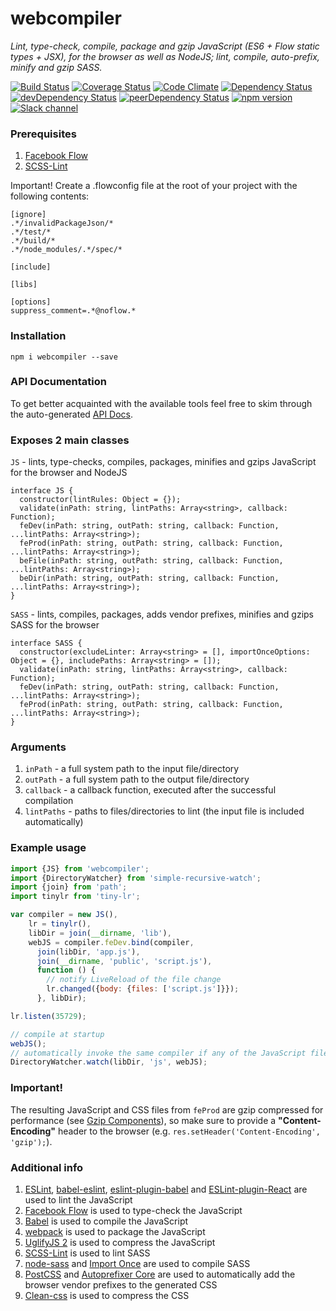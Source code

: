 # webcompiler
*Lint, type-check, compile, package and gzip JavaScript (ES6 + Flow static types + JSX), for the browser as well as
NodeJS; lint, compile, auto-prefix, minify and gzip SASS.*

[![Build Status](https://travis-ci.org/thealjey/webcompiler.svg?branch=master)](https://travis-ci.org/thealjey/webcompiler)
[![Coverage Status](https://coveralls.io/repos/thealjey/webcompiler/badge.svg?branch=master&service=github)](https://coveralls.io/github/thealjey/webcompiler?branch=master)
[![Code Climate](https://codeclimate.com/github/thealjey/webcompiler/badges/gpa.svg)](https://codeclimate.com/github/thealjey/webcompiler)
[![Dependency Status](https://david-dm.org/thealjey/webcompiler.svg)](https://david-dm.org/thealjey/webcompiler)
[![devDependency Status](https://david-dm.org/thealjey/webcompiler/dev-status.svg)](https://david-dm.org/thealjey/webcompiler#info=devDependencies)
[![peerDependency Status](https://david-dm.org/thealjey/webcompiler/peer-status.svg)](https://david-dm.org/thealjey/webcompiler#info=peerDependencies)
[![npm version](https://badge.fury.io/js/webcompiler.svg)](http://badge.fury.io/js/webcompiler)
[![Slack channel](https://img.shields.io/badge/slack-webcompiler-blue.svg)](https://webcompiler.slack.com/messages/general)

### Prerequisites

1. [Facebook Flow](http://flowtype.org/)
2. [SCSS-Lint](https://github.com/brigade/scss-lint)

Important! Create a .flowconfig file at the root of your project with the following contents:

```
[ignore]
.*/invalidPackageJson/*
.*/test/*
.*/build/*
.*/node_modules/.*/spec/*

[include]

[libs]

[options]
suppress_comment=.*@noflow.*
```

### Installation

```
npm i webcompiler --save
```

### API Documentation

To get better acquainted with the available tools feel free to skim through the auto-generated
[API Docs](https://rawgit.com/thealjey/webcompiler/master/docs/index.html).

### Exposes 2 main classes

`JS` - lints, type-checks, compiles, packages, minifies and gzips JavaScript for the browser and NodeJS

```
interface JS {
  constructor(lintRules: Object = {});
  validate(inPath: string, lintPaths: Array<string>, callback: Function);
  feDev(inPath: string, outPath: string, callback: Function, ...lintPaths: Array<string>);
  feProd(inPath: string, outPath: string, callback: Function, ...lintPaths: Array<string>);
  beFile(inPath: string, outPath: string, callback: Function, ...lintPaths: Array<string>);
  beDir(inPath: string, outPath: string, callback: Function, ...lintPaths: Array<string>);
}
```
`SASS` - lints, compiles, packages, adds vendor prefixes, minifies and gzips SASS for the browser

```
interface SASS {
  constructor(excludeLinter: Array<string> = [], importOnceOptions: Object = {}, includePaths: Array<string> = []);
  validate(inPath: string, lintPaths: Array<string>, callback: Function);
  feDev(inPath: string, outPath: string, callback: Function, ...lintPaths: Array<string>);
  feProd(inPath: string, outPath: string, callback: Function, ...lintPaths: Array<string>);
}
```

### Arguments

1. `inPath` - a full system path to the input file/directory
2. `outPath` - a full system path to the output file/directory
3. `callback` - a callback function, executed after the successful compilation
4. `lintPaths` - paths to files/directories to lint (the input file is included automatically)

### Example usage

```javascript
import {JS} from 'webcompiler';
import {DirectoryWatcher} from 'simple-recursive-watch';
import {join} from 'path';
import tinylr from 'tiny-lr';

var compiler = new JS(),
    lr = tinylr(),
    libDir = join(__dirname, 'lib'),
    webJS = compiler.feDev.bind(compiler,
      join(libDir, 'app.js'),
      join(__dirname, 'public', 'script.js'),
      function () {
        // notify LiveReload of the file change
        lr.changed({body: {files: ['script.js']}});
      }, libDir);

lr.listen(35729);

// compile at startup
webJS();
// automatically invoke the same compiler if any of the JavaScript files change
DirectoryWatcher.watch(libDir, 'js', webJS);
```

### Important!

The resulting JavaScript and CSS files from `feProd` are gzip compressed for performance
(see [Gzip Components](https://developer.yahoo.com/performance/rules.html#gzip)), so make sure to provide a
**"Content-Encoding"** header to the browser (e.g. `res.setHeader('Content-Encoding', 'gzip');`).

### Additional info

1. [ESLint](https://github.com/eslint/eslint), [babel-eslint](https://github.com/babel/babel-eslint),
[eslint-plugin-babel](https://github.com/babel/eslint-plugin-babel) and
[ESLint-plugin-React](https://github.com/yannickcr/eslint-plugin-react) are used to lint the JavaScript
2. [Facebook Flow](http://flowtype.org/) is used to type-check the JavaScript
3. [Babel](https://babeljs.io/) is used to compile the JavaScript
4. [webpack](http://webpack.github.io/) is used to package the JavaScript
5. [UglifyJS 2](https://github.com/mishoo/UglifyJS2) is used to compress the JavaScript
6. [SCSS-Lint](https://github.com/brigade/scss-lint) is used to lint SASS
7. [node-sass](https://github.com/sass/node-sass) and [Import Once](https://github.com/at-import/node-sass-import-once)
are used to compile SASS
8. [PostCSS](https://github.com/postcss/postcss) and [Autoprefixer Core](https://github.com/postcss/autoprefixer-core)
are used to automatically add the browser vendor prefixes to the generated CSS
9. [Clean-css](https://github.com/jakubpawlowicz/clean-css) is used to compress the CSS
